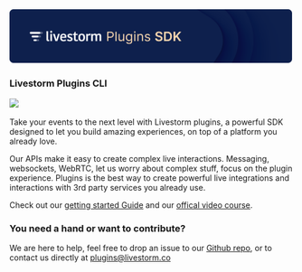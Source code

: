 
<img src="https://raw.githubusercontent.com/livestorm/livestorm-plugin-cli/master/src/assets/sdk-header.png" width="500px">

### Livestorm Plugins CLI
<img src="https://img.shields.io/npm/v/@livestorm/cli" width="500px">

Take your events to the next level with Livestorm plugins, a powerful SDK designed to let you build amazing experiences, on top of a platform you already love.

Our APIs make it easy to create complex live interactions. Messaging, websockets, WebRTC, let us worry about complex stuff, focus on the plugin experience.
Plugins is the best way to create powerful live integrations and interactions with 3rd party services you already use.

Check out our [getting started Guide](https://developers.livestorm.co/docs/getting-started-with-plugins-sdk/) and our [offical video course](https://fast.wistia.net/embed/channel/azooxwj070).


### You need a hand or want to contribute?

We are here to help, feel free to drop an issue to our [Github repo](https://github.com/livestorm/livestorm-plugin), or to contact us directly at [plugins@livestorm.co](mailto:plugins@livestorm.co) 
